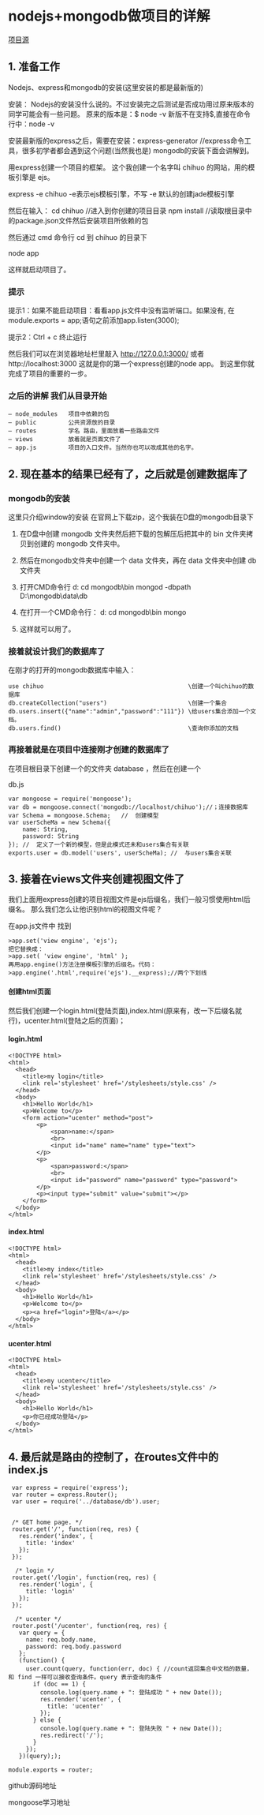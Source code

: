 # nodejs+mongodb做项目的详解

[项目源](https://github.com/songtanjichuan/chihuo_0.0.1.git)

## 1. 准备工作
Nodejs、express和mongodb的安装(这里安装的都是最新版的)

安装：
Nodejs的安装没什么说的。不过安装完之后测试是否成功用过原来版本的同学可能会有一些问题。
原来的版本是：$ node -v  新版不在支持$,直接在命令行中：node -v

安装最新版的express之后，需要在安装：express-generator   //express命令工具，很多初学者都会遇到这个问题(当然我也是)
mongodb的安装下面会讲解到。

用express创建一个项目的框架。
这个我创建一个名字叫 chihuo 的网站，用的模板引擎是 ejs。

express -e chihuo -e表示ejs模板引擎，不写 -e 默认的创建jade模板引擎

然后在输入：
cd chihuo    //进入到你创建的项目目录
npm install  //读取根目录中的package.json文件然后安装项目所依赖的包

然后通过 cmd 命令行 cd 到 chihuo 的目录下

node app

这样就启动项目了。

### 提示

提示1：如果不能启动项目：看看app.js文件中没有监听端口。如果没有,
在 module.exports = app;语句之前添加app.listen(3000);

提示2：Ctrl + c 终止运行

然后我们可以在浏览器地址栏里敲入 http://127.0.0.1:3000/ 或者 http://localhost:3000
这就是你的第一个express创建的node app。
到这里你就完成了项目的重要的一步。

### 之后的讲解 我们从目录开始

```
– node_modules   项目中依赖的包
– public         公共资源放的目录
– routes         学名 路由，里面放着一些路由文件
– views          放着就是页面文件了
– app.js         项目的入口文件。当然你也可以改成其他的名字。
```

## 2. 现在基本的结果已经有了，之后就是创建数据库了

### mongodb的安装

这里只介绍window的安装
在官网上下载zip，这个我装在D盘的mongodb目录下

1. 在D盘中创建 mongodb 文件夹然后把下载的包解压后把其中的 bin 文件夹拷贝到创建的 mongodb 文件夹中。

2. 然后在mongodb文件夹中创建一个 data 文件夹，再在 data 文件夹中创建 db 文件夹

3. 打开CMD命令行
d:
cd mongodb\bin
mongod -dbpath D:\mongodb\data\db

4. 在打开一个CMD命令行：
d:
cd mongodb\bin
mongo

5. 这样就可以用了。

### 接着就设计我们的数据库了

在刚才的打开的mongodb数据库中输入：

```
use chihuo                                         \创建一个叫chihuo的数据库
db.createCollection("users")                       \创建一个集合
db.users.insert({"name":"admin","password":"111"}) \给users集合添加一个文档。
db.users.find()                                    \查询你添加的文档
```

### 再接着就是在项目中连接刚才创建的数据库了

在项目根目录下创建一个的文件夹 database ，然后在创建一个

db.js

```
var mongoose = require('mongoose');
var db = mongoose.connect('mongodb://localhost/chihuo');//；连接数据库
var Schema = mongoose.Schema;   //  创建模型
var userScheMa = new Schema({
	name: String,
	password: String
}); //  定义了一个新的模型，但是此模式还未和users集合有关联
exports.user = db.model('users', userScheMa); //  与users集合关联
```

## 3. 接着在views文件夹创建视图文件了

我们上面用express创建的项目视图文件是ejs后缀名，我们一般习惯使用html后缀名。
那么我们怎么让他识别html的视图文件呢？

在app.js文件中 找到

```
>app.set('view engine', 'ejs');
把它替换成：
>app.set( 'view engine', 'html' );
再用app.engine()方法注册模板引擎的后缀名。代码：
>app.engine('.html',require('ejs').__express);//两个下划线
```

#### 创建html页面

然后我们创建一个login.html(登陆页面),index.html(原来有，改一下后缀名就行)，ucenter.html(登陆之后的页面)；

#### login.html
```
<!DOCTYPE html>
<html>
  <head>
	<title>my login</title>
	<link rel='stylesheet' href='/stylesheets/style.css' />
  </head>
  <body>
	<h1>Hello World</h1>
	<p>Welcome to</p>
	<form action="ucenter" method="post">
		<p>
			<span>name:</span>
			<br>
			<input id="name" name="name" type="text">
		</p>
		<p>
			<span>password:</span>
			<br>
			<input id="password" name="password" type="password">
		</p>
		<p><input type="submit" value="submit"></p>
	</form>
  </body>
</html>
```

#### index.html
```
<!DOCTYPE html>
<html>
  <head>
	<title>my index</title>
	<link rel='stylesheet' href='/stylesheets/style.css' />
  </head>
  <body>
	<h1>Hello World</h1>
	<p>Welcome to</p>
	<p><a href="login">登陆</a></p>
  </body>
</html>
```

#### ucenter.html
```
<!DOCTYPE html>
<html>
  <head>
	<title>my ucenter</title>
	<link rel='stylesheet' href='/stylesheets/style.css' />
  </head>
  <body>
	<h1>Hello World</h1>
	<p>你已经成功登陆</p>
  </body>
</html>
```
## 4. 最后就是路由的控制了，在routes文件中的index.js
```
 var express = require('express');
 var router = express.Router();
 var user = require('../database/db').user;


 /* GET home page. */
 router.get('/', function(req, res) {
   res.render('index', {
     title: 'index'
   });
 });

  /* login */
 router.get('/login', function(req, res) {
   res.render('login', {
     title: 'login'
   });
 });

  /* ucenter */
 router.post('/ucenter', function(req, res) {
   var query = {
     name: req.body.name,
     password: req.body.password
   };
   (function() {
     user.count(query, function(err, doc) { //count返回集合中文档的数量，和 find 一样可以接收查询条件。query 表示查询的条件
       if (doc == 1) {
         console.log(query.name + ": 登陆成功 " + new Date());
         res.render('ucenter', {
           title: 'ucenter'
         });
       } else {
         console.log(query.name + ": 登陆失败 " + new Date());
         res.redirect('/');
       }
     });
   })(query););

module.exports = router;
```

github源码地址

mongoose学习地址
